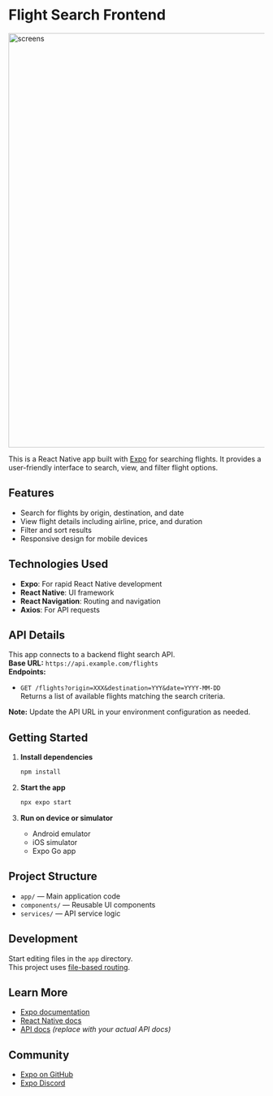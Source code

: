 # Flight Search Frontend

<img width="1334" height="816" alt="screens" src="https://github.com/user-attachments/assets/d9553737-2ab9-4088-8549-74dae07a1ead" />

This is a React Native app built with [Expo](https://expo.dev) for searching flights. It provides a user-friendly interface to search, view, and filter flight options.

## Features

- Search for flights by origin, destination, and date
- View flight details including airline, price, and duration
- Filter and sort results
- Responsive design for mobile devices

## Technologies Used

- **Expo**: For rapid React Native development
- **React Native**: UI framework
- **React Navigation**: Routing and navigation
- **Axios**: For API requests

## API Details

This app connects to a backend flight search API.  
**Base URL:** `https://api.example.com/flights`  
**Endpoints:**
- `GET /flights?origin=XXX&destination=YYY&date=YYYY-MM-DD`  
  Returns a list of available flights matching the search criteria.

**Note:** Update the API URL in your environment configuration as needed.

## Getting Started

1. **Install dependencies**
   ```bash
   npm install
   ```

2. **Start the app**
   ```bash
   npx expo start
   ```

3. **Run on device or simulator**
   - Android emulator
   - iOS simulator
   - Expo Go app

## Project Structure

- `app/` — Main application code
- `components/` — Reusable UI components
- `services/` — API service logic

## Development

Start editing files in the `app` directory.  
This project uses [file-based routing](https://docs.expo.dev/router/introduction).

## Learn More

- [Expo documentation](https://docs.expo.dev/)
- [React Native docs](https://reactnative.dev/)
- [API docs](https://api.example.com/docs) *(replace with your actual API docs)*

## Community

- [Expo on GitHub](https://github.com/expo/expo)
- [Expo Discord](https://chat.expo.dev)